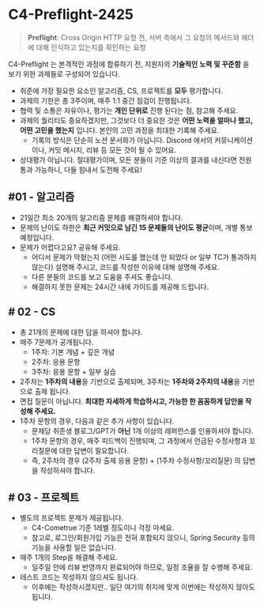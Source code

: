 # C4-Preflight-2425
> **Preflight**: Cross Origin HTTP 요청 전, 서버 측에서 그 요청의 메서드와 헤더에 대해 인식하고 있는지를 확인하는 요청


C4-Preflight 는 본격적인 과정에 합류하기 전, 지원자의 **기술적인 노력 및 꾸준함** 을 보기 위한 과제들로 구성되어 있습니다.

- 취준에 가장 필요한 요소인 알고리즘, CS, 프로젝트를 **모두** 평가합니다.
- 과제의 기한은 총 3주이며, 매주 1:1 중간 점검이 진행됩니다.
- 협력 및 소통은 자유이나, 평가는 **개인 단위로** 진행 된다는 점, 참고해 주세요.
- 과제의 퀄리티도 중요하겠지만, 그것보다 더 중요한 것은 **어떤 노력을 얼마나 했고, 어떤 고민을 했는지** 입니다. 본인의 고민 과정을 최대한 기록해 주세요.
    - 기록의 방식은 단순히 노션 문서화가 아닙니다. Discord 에서의 커뮤니케이션이나, 커밋 메시지, 리뷰 등 모든 것이 될 수 있어요.
- 상대평가 아닙니다. 절대평가이며, 모든 분들이 기준 이상의 결과를 내신다면 전원 통과 가능하니, 다들 힘내서 도전해 주세요!

## #01 - 알고리즘

- 21일간 최소 20개의 알고리즘 문제를 해결하셔야 합니다.
- 문제의 난이도 하한은 **최근 커밋으로 남긴 15 문제들의 난이도 평균**이며, 개별 통보 예정입니다.
- 문제가 어렵다고요? 공유해 주세요.
    - 어디서 문제가 막혔는지 (어떤 시도를 했는데 안 되었다 or 일부 TC가 통과하지 않는다) 설명해 주시고, 코드를 작성한 이유에 대해 설명해 주세요.
    - 다른 분들의 코드를 보고 도움을 주셔도 좋습니다.
    - 해결하지 못한 문제는 24시간 내에 가이드를 제공해 드립니다.

## # 02 - CS

- 총 21개의 문제에 대한 답을 하셔야 합니다.
- 매주 7문제가 공개됩니다.
    - 1주차: 기본 개념 + 깊은 개념
    - 2주차: 응용 문항
    - 3주차: 응용 문항 + 일부 실습
- 2주차는 **1주차의 내용**을 기반으로 출제되며, 3주차는 **1주차와 2주차의 내용**을 기반으로 출제 됩니다.
- 면접 질문이 아닙니다. **최대한 자세하게 학습하시고, 가능한 한 꼼꼼하게 답안을 작성해 주세요.**
- 1주차 문항의 경우, 다음과 같은 추가 사항이 있습니다.
    - 문제당 취준생 블로그/GPT가 **아닌** 1개 이상의 레퍼런스를 인용하셔야 합니다.
    - 1주차 문항의 경우, 매주 피드백이 진행되며, 그 과정에서 언급된 수정사항과 꼬리질문에 대한 답변이 필요합니다.
    - 즉, 2주차의 경우 (2주차 출제 응용 문항) + (1주차 수정사항/꼬리질문) 의 답변을 작성하셔야 합니다.

## # 03 - 프로젝트

- 별도의 프로젝트 문제가 제공됩니다.
    - C4-Cometrue 기준 1레벨 정도이니 걱정 마세요.
    - 참고로, 로그인/회원가입 기능은 전혀 포함되지 않으니, Spring Security 등의 기능을 사용할 일은 없습니다.
- 매주 1개의 Step을 해결해 주세요.
    - 일주일 안에 리뷰 반영까지 완료되어야 하므로, 일정 조율을 잘 수행해 주세요.
- 테스트 코드는 작성하지 않으셔도 됩니다.
    - 이후에는 작성하시겠지만.. 일단 여기의 취지에 맞게 이번에는 작성하지 않아도 됩니다.
